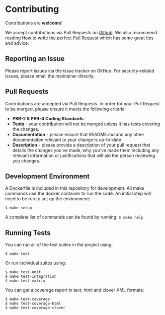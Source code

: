# Contributing

Contributions are **welcome**!

We accept contributions via Pull Requests on [Github](https://github.com/graze/sprout). We also recommend reading [How to write the perfect Pull Request](https://github.com/blog/1943-how-to-write-the-perfect-pull-request) which has some great tips and advice.

## Reporting an Issue

Please report issues via the issue tracker on GitHub. For security-related issues, please email the maintainer directly.

## Pull Requests

Contributions are accepted via Pull Requests. In order for your Pull Request to be merged, please ensure it meets
the following criteria:

- **PSR-2 & PSR-4 Coding Standards**.
- **Tests** - your contribution will not be merged unless it has tests covering the changes.
- **Documentation** - please ensure that README.md and any other documentation relevant to your change is up-to-date.
- **Description** - please provide a description of your pull request that details the changes you've made, why you've
made them including any relevant information or justifications that will aid the person reviewing you changes.

## Development Environment

A Dockerfile is included in this repository for development. All make commands use the docker container to run the code.
An initial step will need to be run to set up the environment:

```shell
$ make setup
```

A complete list of commands can be found by running: `$ make help`

## Running Tests

You can run all of the test suites in the project using:

```shell
$ make test
```

Or run individual suites using:

```shell
$ make test-unit
$ make test-integration
$ make test-matrix
```

You can get a coverage report in text, html and clover XML formats:

```shell
$ make test-coverage
$ make test-coverage-html
$ make test-coverage-clover
```
